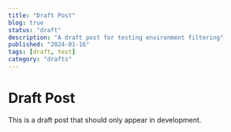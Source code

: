```yaml
---
title: "Draft Post"
blog: true
status: "draft"
description: "A draft post for testing environment filtering"
published: "2024-01-16"
tags: [draft, test]
category: "drafts"
---
```


# Draft Post

This is a draft post that should only appear in development.